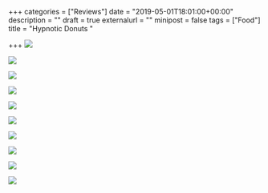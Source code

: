 +++
categories = ["Reviews"]
date = "2019-05-01T18:01:00+00:00"
description = ""
draft = true
externalurl = ""
minipost = false
tags = ["Food"]
title = "Hypnotic Donuts "

+++
![](https://res.cloudinary.com/tobyblog/image/upload/v1558136445/img/36C549F3-4677-426F-8ECB-3E7C87F986F1.jpg)

![](https://res.cloudinary.com/tobyblog/image/upload/v1558136481/img/04EEA5C4-72A3-4CD7-A5E0-3DEAF3AE1BCE.jpg)

![](https://res.cloudinary.com/tobyblog/image/upload/v1558136501/img/AFA1EB69-42A1-4B56-B824-8FE440C651F1.jpg)

![](https://res.cloudinary.com/tobyblog/image/upload/v1558136521/img/68BDEB72-9598-4DC1-A377-41F3E568BF1E.jpg)

![](https://res.cloudinary.com/tobyblog/image/upload/v1558136544/img/C15EEAF2-8814-4724-BB98-752D947FE4E9.jpg)

![](https://res.cloudinary.com/tobyblog/image/upload/v1558136568/img/4CF6ADA8-15AF-4A94-BAD1-1EA9C525A1DE.jpg)

![](https://res.cloudinary.com/tobyblog/image/upload/v1558136591/img/44C1F042-4800-4D0E-89DA-B1A8180CD1F1.jpg)

![](https://res.cloudinary.com/tobyblog/image/upload/v1558136623/img/C541D997-11EB-4556-9ED7-47D268D2EC41.jpg)

![](https://res.cloudinary.com/tobyblog/image/upload/v1558136642/img/22493C0B-E3E7-4EAB-AF4F-EC16D804F07F.jpg)

![](https://res.cloudinary.com/tobyblog/image/upload/v1558136661/img/81A3E4BF-2FD0-4578-B48C-E49FCD4D8113.png)